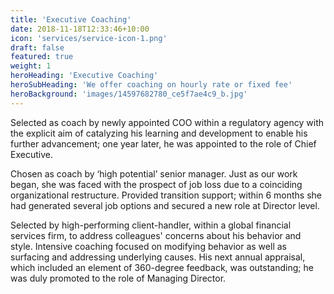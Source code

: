```yaml
---
title: 'Executive Coaching'
date: 2018-11-18T12:33:46+10:00
icon: 'services/service-icon-1.png'
draft: false
featured: true
weight: 1
heroHeading: 'Executive Coaching'
heroSubHeading: 'We offer coaching on hourly rate or fixed fee'
heroBackground: 'images/14597682780_ce5f7ae4c9_b.jpg'
---
```


Selected as coach by newly appointed COO within a regulatory agency with the explicit aim of catalyzing his learning and development to enable his further advancement; one year later, he was appointed to the role of Chief Executive.

Chosen as coach by ‘high potential’ senior manager. Just as our work began, she was faced with the prospect of job loss due to a coinciding organizational restructure.  Provided transition support; within 6 months she had generated several job options and secured a new role at Director level.

Selected by high-performing client-handler, within a global financial services firm, to address colleagues' concerns about his behavior and style. Intensive coaching focused on modifying behavior as well as surfacing and addressing underlying causes. His next annual appraisal, which included an element of 360-degree feedback, was outstanding; he was duly promoted to the role of Managing Director.